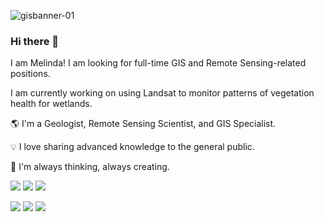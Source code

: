 ![gisbanner-01](https://github.com/mel-que/mel-que/assets/158233161/2c45dd01-f3d9-42fa-9d47-da9eb0f0cf69)

### Hi there 👋

<!--
**mel-que/mel-que** is a ✨ _special_ ✨ repository because its `README.md` (this file) appears on your GitHub profile.

Here are some ideas to get you started:

- 🔭 I’m currently working on ...
- 🌱 I’m currently learning ...
- 👯 I’m looking to collaborate on ...
- 🤔 I’m looking for help with ...
- 💬 Ask me about ...
- 📫 How to reach me: ...
- 😄 Pronouns: ...
- ⚡ Fun fact: ...



🌄
⭐
🔎 Searching for ways 
📋
-->
<!--
![](https://img.shields.io/badge/just%20the%20message-8A2BE2)
![](https://img.shields.io/badge/any_text-you_like-blue)
-->
I am Melinda! 
I am looking for full-time GIS and Remote Sensing-related positions.

I am currently working on using Landsat to monitor patterns of vegetation health for wetlands.

🌎 I'm a Geologist, Remote Sensing Scientist, and GIS Specialist.

💡 I love sharing advanced knowledge to the general public.

💭 I'm always thinking, always creating.

![](https://img.shields.io/badge/Code-JavaScript-informational?style=flat&logo=javascript&color=F7DF1E&labelColor=808080)
![](https://img.shields.io/badge/Code-Python-informational?style=flat&logo=Python&color=3776AB&labelColor=808080)
![](https://img.shields.io/badge/Code-MATLAB-informational?style=flat&logo=Matlab&color=3776AB&labelColor=808080)

![](https://img.shields.io/badge/App-Google_Earth_Engine-informational?style=flat&logo=googleearthengine&color=4285F4&labelColor=808080)
![](https://img.shields.io/badge/App-ArcGIS-informational?style=flat&logo=arcGIS&color=2C7AC3&labelColor=808080)
![](https://img.shields.io/badge/App-WordPress-informational?style=flat&logo=wordPress&color=21759B&labelColor=808080)





